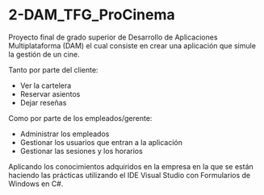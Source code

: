 # 2-DAM_TFG_ProCinema
Proyecto final de grado superior de Desarrollo de Aplicaciones Multiplataforma (DAM) el cual consiste en crear una aplicación que simule la gestión de un cine.

Tanto por parte del cliente:
  - Ver la cartelera
  - Reservar asientos
  - Dejar reseñas

Como por parte de los empleados/gerente:
  - Administrar los empleados
  - Gestionar los usuarios que entran a la aplicación
  - Gestionar las sesiones y los horarios

Aplicando los conocimientos adquiridos en la empresa en la que se están haciendo las prácticas utilizando el IDE Visual Studio con Formularios de Windows en C#.
